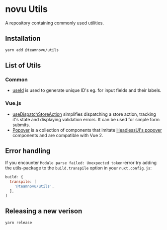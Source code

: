 # novu Utils
A repository containing commonly used utilities.

## Installation

```bash
yarn add @teamnovu/utils
```

## List of Utils

### Common
- [useId](./common/useId) is used to generate unique ID's eg. for input fields and their labels.

### Vue.js
- [useDispatchStoreAction](./vue/useDispatchStoreAction) simplifies dispatching a store action, tracking it's state and displaying validation errors. It can be used for simple form submits.
- [Popover](./vue/popover) is a collection of components that imitate [HeadlessUI's popover](https://headlessui.dev/vue/popover) components and are compatible with Vue 2.

## Error handling

If you encounter `Module parse failed: Unexpected token`-error try adding the utils-package to the `build.transpile` option in your `nuxt.config.js`:

```js
build: {
  transpile: [
    '@teamnovu/utils',
  ],
]
```

## Releasing a new verison

```bash
yarn release
```
